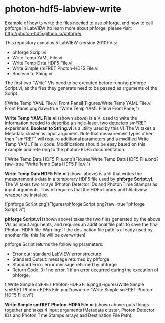 # photon-hdf5-labview-write

Example of how to write the files needed to use phforge, and how to call phforge in LabVIEW (to learn more about phforge, please visit: http://photon-hdf5.github.io/phforge/).

This repository contains 5 LabVIEW (version 2010) VIs:

- phforge Script.vi
- Write Temp YAML File.vi
- Write Temp Data HDF5 File.vi
- Write Simple smFRET Photon-HDF5 File.vi
- Boolean to String.vi

The first two "Write" VIs need to be executed before running phforge Script.vi, as the files they generate need to be passed as arguments of the Script.

![Write Temp YAML File.vi Front Panel](Figures/Write Temp YAML File.vi Front Panel.png?raw=true "Write Temp YAML File.vi Front Pane;")

<b>Write Temp YAML File.vi</b> (shown above) is a VI used to write the information needed to describe a single-laser, two detectors smFRET experiment. <b>Boolean to String.vi</b> is a utility used by this VI. The VI takes a Metadata cluster as input argument. Note that measurement types other than "smFRET" will require additional parameters and a modified Write Temp YAML File.vi code. Modifications should be easy based on this example and referring to the photon-HDF5 documentation.

![Write Temp Data HDF5 File.png](Figures/Write Temp Data HDF5 File.png?raw=true "Write Temp Data HDF5 File.vi")

<b>Write Temp Data HDF5 File.vi</b> (shown above) is a VI that writes the measurement's data in a temporary HDF5 file used by <b>phforge Script.vi</b>. The VI takes two arrays (Photon Detector IDs and Photon Time Stamps) as input arguments. This VI requires that the HDF5 library and h5labview wrapper be installed.

![phforge Script.png](Figures/phforge Script.png?raw=true "phforge Script.vi")

<b>phforge Script.vi</b> (shown above) takes the two files generated by the above VIs as input arguments, and requires an additional file path to save the final Photon-HDF5 file.
Warning: if the destination file path is already used by another file, this file will be overwritten!

phforge Script returns the following parameters:
- Error out: standard LabVIEW error structure
- Standard Output: message returned by phforge
- Standard Error: error message returned by phforge
- Return Code: 0 if no error, 1 if an error occurred during the execution of phforge.

![Write Simple smFRET Photon-HDF5 File.png](Figures/Write Simple smFRET Photon-HDF5 File.png?raw=true "Write Simple smFRET Photon-HDF5 File.vi")

<b>Write Simple smFRET Photon-HDF5 File.vi</b> (shown above) puts things together and takes 4 input arguments (Metadata cluster, Photon Detector IDs and Photon Time Stamps arrays and Destination File Path).
